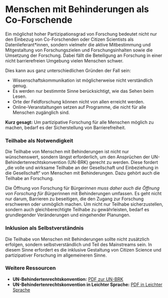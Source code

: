 # Menschen mit Behinderungen als Co-Forschende

Ein möglichst hoher Partizipationsgrad von Forschung bedeutet nicht nur den Einbezug von Co-Forschenden oder Citizen Scientists als Datenlieferant\*innen, sondern vielmehr die aktive Mitbestimmung und Mitgestaltung von Forschungszielen und Forschungsinhalten sowie die Umsetzung der Forschung. Dabei fällt die Beteiligung an Forschung in einer nicht barrierefreien Umgebung vielen Menschen schwer.

Dies kann aus ganz unterschiedlichen Gründen der Fall sein:

* Wissenschaftskommunikation ist möglicherweise nicht verständlich genug.  
* Es werden nur bestimmte Sinne berücksichtigt, wie das Sehen beim Lesen.  
* Orte der Feldforschung können nicht von allen erreicht werden.  
* Online-Veranstaltungen setzen auf Programme, die nicht für alle Menschen zugänglich sind.

**Kurz gesagt:** Um partizipative Forschung für alle Menschen möglich zu machen, bedarf es der Sicherstellung von Barrierefreiheit.

### Teilhabe als Notwendigkeit

Die Teilhabe von Menschen mit Behinderungen ist nicht nur wünschenswert, sondern längst erforderlich, um den Ansprüchen der UN-Behindertenrechtskonvention (UN-BRK) gerecht zu werden. Diese fordert „die volle und wirksame Teilhabe an der Gesellschaft und Einbeziehung in die Gesellschaft“ von Menschen mit Behinderungen. Dazu gehört auch die Teilhabe an Forschung.

Die Öffnung von Forschung für Bürger*innen muss daher auch die Öffnung von Forschung für Bürger*innen mit Behinderungen umfassen. Es geht nicht nur darum, Barrieren zu beseitigen, die den Zugang zur Forschung erschweren oder unmöglich machen. Um nicht nur Teilhabe sicherzustellen, sondern auch gleichberechtigte Teilhabe zu gewährleisten, bedarf es grundlegender Veränderungen und eingehender Planungen.

### Inklusion als Selbstverständnis

Die Teilhabe von Menschen mit Behinderungen sollte nicht zusätzlich erfolgen, sondern selbstverständlich und Teil des Mainstreams sein. In diesem Sinne erfordert es die inklusive Gestaltung von Citizen Science und partizipativer Forschung im allgemeineren Sinne.

### Weitere Ressourcen

* **UN-Behindertenrechtskonvention:** [PDF zur UN-BRK](https://www.behindertenbeauftragter.de/SharedDocs/Downloads/DE/AS/PublikationenErklaerungen/Broschuere_UNKonvention_KK.pdf?__blob=publicationFile&v=8)  
* **UN-Behindertenrechtskonvention in Leichter Sprache:** [PDF in Leichter Sprache](https://www.institut-fuer-menschenrechte.de/fileadmin/Redaktion/PDF/DB_Menschenrechtsschutz/CRPD/CRPD_Konvention_Leichte_Sprache.pdf)
